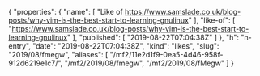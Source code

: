 {
  "properties": {
    "name": [
      "Like of https://www.samslade.co.uk/blog-posts/why-vim-is-the-best-start-to-learning-gnulinux"
    ],
    "like-of": [
      "https://www.samslade.co.uk/blog-posts/why-vim-is-the-best-start-to-learning-gnulinux"
    ],
    "published": [
      "2019-08-22T07:04:38Z"
    ]
  },
  "h": "h-entry",
  "date": "2019-08-22T07:04:38Z",
  "kind": "likes",
  "slug": "2019/08/fmegw",
  "aliases": [
    "/mf2/11e2d1f9-0ea5-4d46-958f-912d6219e1c7/",
    "/mf2/2019/08/fmegw",
    "/mf2/2019/08/fMegw"
  ]
}
